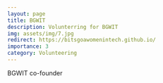 ```yaml
---
layout: page
title: BGWIT
description: Volunterring for BGWIT
img: assets/img/7.jpg
redirect: https://bitsgoawomenintech.github.io/
importance: 3
category: Volunteering
---
```

 BGWIT co-founder